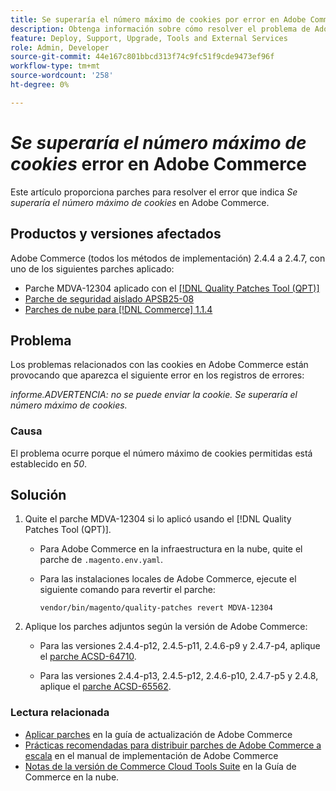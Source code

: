 ```yaml
---
title: Se superaría el número máximo de cookies por error en Adobe Commerce
description: Obtenga información sobre cómo resolver el problema de Adobe Commerce en el que se produce un error que indica que se superaría el número máximo de cookies.
feature: Deploy, Support, Upgrade, Tools and External Services
role: Admin, Developer
source-git-commit: 44e167c801bbcd313f74c9fc51f9cde9473ef96f
workflow-type: tm+mt
source-wordcount: '258'
ht-degree: 0%

---
```


# *Se superaría el número máximo de cookies* error en Adobe Commerce

Este artículo proporciona parches para resolver el error que indica *Se superaría el número máximo de cookies* en Adobe Commerce.

## Productos y versiones afectados

Adobe Commerce (todos los métodos de implementación) 2.4.4 a 2.4.7, con uno de los siguientes parches aplicado:

* Parche MDVA-12304 aplicado con el [[!DNL Quality Patches Tool (QPT)]](https://experienceleague.adobe.com/en/docs/commerce-operations/tools/quality-patches-tool/release-notes)
* [Parche de seguridad aislado APSB25-08](/help/troubleshooting/known-issues-patches-attached/security-update-available-for-adobe-commerce-apsb25-08.md)
* [Parches de nube para [!DNL Commerce] 1.1.4](https://experienceleague.adobe.com/en/docs/commerce-on-cloud/user-guide/release-notes/cloud-patches)

## Problema

Los problemas relacionados con las cookies en Adobe Commerce están provocando que aparezca el siguiente error en los registros de errores:

*informe.ADVERTENCIA: no se puede enviar la cookie. Se superaría el número máximo de cookies.*

### Causa

El problema ocurre porque el número máximo de cookies permitidas está establecido en *50*.

## Solución

1. Quite el parche MDVA-12304 si lo aplicó usando el [!DNL Quality Patches Tool (QPT)].

   * Para Adobe Commerce en la infraestructura en la nube, quite el parche de `.magento.env.yaml`.
   * Para las instalaciones locales de Adobe Commerce, ejecute el siguiente comando para revertir el parche:

     `vendor/bin/magento/quality-patches revert MDVA-12304`

1. Aplique los parches adjuntos según la versión de Adobe Commerce:

   * Para las versiones 2.4.4-p12, 2.4.5-p11, 2.4.6-p9 y 2.4.7-p4, aplique el [parche ACSD-64710](assets/acsd-64710_2.4.5-p11.patch.zip).

   * Para las versiones 2.4.4-p13, 2.4.5-p12, 2.4.6-p10, 2.4.7-p5 y 2.4.8, aplique el [parche ACSD-65562](assets/acsd-65562_2.4.5-p12.patch.zip).

### Lectura relacionada

* [Aplicar parches](https://experienceleague.adobe.com/en/docs/commerce-operations/upgrade-guide/patches/apply) en la guía de actualización de Adobe Commerce
* [Prácticas recomendadas para distribuir parches de Adobe Commerce a escala](https://experienceleague.adobe.com/en/docs/commerce-operations/implementation-playbook/best-practices/maintenance/patching-at-scale) en el manual de implementación de Adobe Commerce
* [Notas de la versión de Commerce Cloud Tools Suite](https://experienceleague.adobe.com/en/docs/commerce-on-cloud/user-guide/release-notes/cloud-tools-suite) en la Guía de Commerce en la nube.
